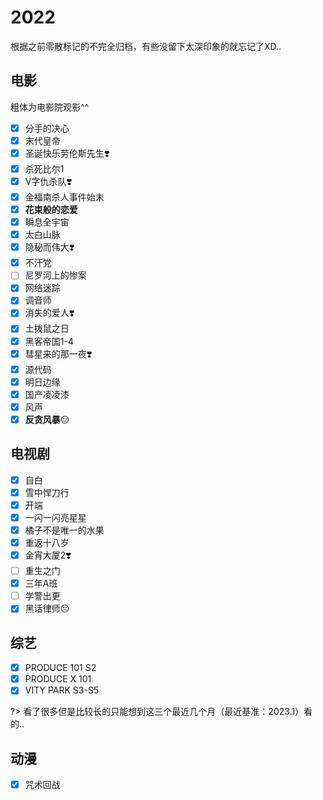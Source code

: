 # 2022

根据之前零散标记的不完全归档，有些没留下太深印象的就忘记了XD..

## 电影

粗体为电影院观影^^

- [x] 分手的决心
- [x] 末代皇帝
- [x] 圣诞快乐劳伦斯先生❣️
- [x] 杀死比尔1
- [x] V字仇杀队❣️
- [x] 金福南杀人事件始末
- [x] **花束般的恋爱**
- [x] 瞬息全宇宙
- [x] 太白山脉
- [x] 隐秘而伟大❣️
- [x] 不汗党
- [ ] 尼罗河上的惨案
- [x] 网络迷踪
- [x] 调音师
- [x] 消失的爱人❣️
- [x] 土拨鼠之日
- [x] 黑客帝国1-4
- [x] 彗星来的那一夜❣️
- [x] 源代码
- [x] 明日边缘
- [x] 国产凌凌漆
- [x] 风声
- [x] **反贪风暴**😑

## 电视剧

- [x] 自白
- [x] 雪中悍刀行
- [x] 开端
- [x] 一闪一闪亮星星
- [x] 橘子不是唯一的水果
- [x] 重返十八岁
- [x] 金宵大厦2❣️
- [ ] 重生之门
- [x] 三年A班
- [ ] 学警出更
- [x] 黑话律师😑

## 综艺

- [x] PRODUCE 101 S2
- [x] PRODUCE X 101
- [x] VITY PARK S3-S5

?> 看了很多但是比较长的只能想到这三个最近几个月（最近基准：2023.1）看的..

## 动漫

- [x] 咒术回战